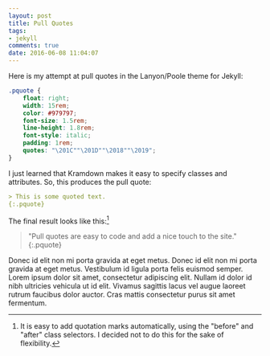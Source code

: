 ```yaml
---
layout: post
title: Pull Quotes
tags:
- jekyll
comments: true
date: 2016-06-08 11:04:07
---
```


Here is my attempt at pull quotes in the Lanyon/Poole theme for Jekyll:

``` css
.pquote {
    float: right;
    width: 15rem;
    color: #979797;
    font-size: 1.5rem;
    line-height: 1.8rem;
    font-style: italic;
    padding: 1rem;
	quotes: "\201C""\201D""\2018""\2019";
}
```

I just learned that Kramdown makes it easy to specify classes and attributes. So, this produces the pull quote:

``` markdown
> This is some quoted text.
{:.pquote}
```

The final result looks like this:[^1]

<!-- Donec id elit non mi porta gravida at eget metus. Donec id elit non mi porta gravida at eget metus. Vestibulum id ligula porta felis euismod semper. Lorem ipsum dolor sit amet, consectetur adipiscing elit. Nullam id dolor id nibh ultricies vehicula ut id elit. Vivamus sagittis lacus vel augue laoreet rutrum faucibus dolor auctor. Cras mattis consectetur purus sit amet fermentum. -->

>"Pull quotes are easy to code and add a nice touch to the site."
{:.pquote}

Donec id elit non mi porta gravida at eget metus. Donec id elit non mi porta gravida at eget metus. Vestibulum id ligula porta felis euismod semper. Lorem ipsum dolor sit amet, consectetur adipiscing elit. Nullam id dolor id nibh ultricies vehicula ut id elit. Vivamus sagittis lacus vel augue laoreet rutrum faucibus dolor auctor. Cras mattis consectetur purus sit amet fermentum.

[^1]: It is easy to add quotation marks automatically, using the "before" and "after" class selectors. I decided not to do this for the sake of flexibility.
